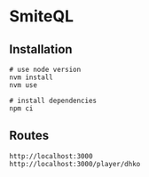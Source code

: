 # SmiteQL

## Installation

```
# use node version
nvm install
nvm use

# install dependencies
npm ci
```

## Routes

```
http://localhost:3000
http://localhost:3000/player/dhko
```
